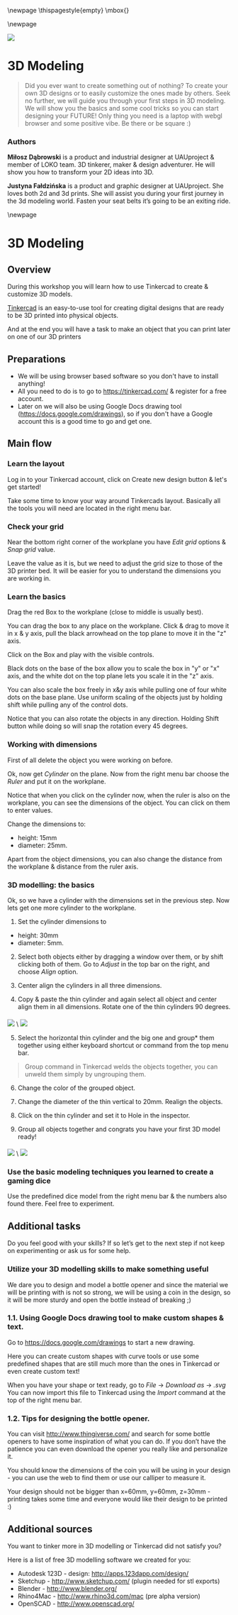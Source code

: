 \newpage
\thispagestyle{empty}
\mbox{}

\newpage

![](workshop_images/3dmodeling.jpg)

# 3D Modeling

>Did you ever want to create something out of nothing? To create your own 3D designs or to easily customize the ones made by others. Seek no further, we will guide you through your first steps in 3D modeling. We will show you the basics and some cool tricks so you can start designing your FUTURE! Only thing you need is a laptop with webgl browser and some positive vibe. Be there or be square :) 

### Authors

__Miłosz Dąbrowski__ is a product and industrial designer at UAUproject & member of LOKO team. 3D tinkerer, maker & design adventurer. He will show you how to transform your 2D ideas into 3D.

__Justyna Fałdzińska__ is a product and graphic designer at UAUproject. She loves both 2d and 3d prints. She will assist you during your first journey in the 3d modeling world. Fasten your seat belts it’s going to be an exiting ride.

\newpage

# 3D Modeling

## Overview
During this workshop you will learn how to use Tinkercad to create & customize 3D models. 

[Tinkercad](https://tinkercad.com/) is an easy-to-use tool for creating digital designs that are ready to be 3D printed into physical objects.

And at the end you will have a task to make an object that you can print later on one of our 3D printers

## Preparations

- We will be using browser based software so you don't have to install anything!
- All you need to do is to go to <https://tinkercad.com/> & register for a free account. 
- Later on we will also be using Google Docs drawing tool (<https://docs.google.com/drawings>), so if you don't have a Google account this is a good time to go and get one.

## Main flow

### Learn the layout
Log in to your Tinkercad account, click on Create new design button & let's get started! 

Take some time to know your way around Tinkercads layout. Basically all the tools you will need are located in the right menu bar. 

### Check your grid
Near the bottom right corner of the workplane you have *Edit grid* options & *Snap grid* value. 

Leave the value as it is, but we need to adjust the grid size to those of the 3D printer bed. It will be easier for you to understand the dimensions you are working in.

### Learn the basics
Drag the red Box to the workplane (close to middle is usually best).

You can drag the box to any place on the workplane. Click & drag to move it in x & y axis, pull the black arrowhead on the top plane to move it in the "z" axis.

Click on the Box and play with the visible controls. 

Black dots on the base of the box allow you to scale the box in "y" or "x" axis, and the white dot on the top plane lets you scale it in the "z" axis. 

You can also scale the box freely in x&y axis while pulling one of four white dots on the base plane. Use uniform scaling of the objects just by holding shift while pulling any of the control dots.

Notice that you can also rotate the objects in any direction. Holding Shift button while doing so will snap the rotation every 45 degrees.

### Working with dimensions
First of all delete the object you were working on before.

Ok, now get *Cylinder* on the plane.
Now from the right menu bar choose the *Ruler* and put it on the workplane.

Notice that when you click on the cylinder now, when the ruler is also on the workplane, you can see the dimensions of the object. You can click on them to enter values.

Change the dimensions to:

- height: 15mm
- diameter: 25mm.

Apart from the object dimensions, you can also change the distance from the workplane & distance from the ruler axis. 

### 3D modelling: the basics
Ok, so we have a cylinder with the dimensions set in the previous step. Now lets get one more cylinder to the workplane. 

1. Set the cylinder dimensions to 

- height: 30mm 
- diameter: 5mm. 

2. Select both objects either by dragging a window over them, or by shift clicking both of them. Go to *Adjust* in the top bar on the right, and choose *Align* option.

3. Center align the cylinders in all three dimensions.

4. Copy & paste the thin cylinder and again select all object and center align them in all dimensions. Rotate one of the thin cylinders 90 degrees.

####

![](workshops/3dmodeling/image02.jpg) \ ![](workshops/3dmodeling/image01.jpg)

5. Select the horizontal thin cylinder and the big one and group* them together using either keyboard shortcut or command from the top menu bar. 

> Group command in Tinkercad welds the objects together, you can unweld them simply by ungrouping them.

6. Change the color of the grouped object.

7. Change the diameter of the thin vertical to 20mm. Realign the objects.

8. Click on the thin cylinder and set it to Hole in the inspector. 

9. Group all objects together and congrats you have your first 3D model ready!

####

![](workshops/3dmodeling/image00.jpg) \ ![](workshops/3dmodeling/image03.jpg)

### Use the basic modeling techniques you learned to create a gaming dice
Use the predefined dice model from the right menu bar & the numbers also found there. Feel free to experiment.

## Additional tasks
Do you feel good with your skills? If so let’s get to the next step if not keep on experimenting or ask us for some help.

### Utilize your 3D modelling skills to make something useful
We dare you to design and model a bottle opener and since the material we will be printing with is not so strong, we will be using a coin in the design, so it will be more sturdy and open the bottle instead of breaking ;)

### 1.1. Using Google Docs drawing tool to make custom shapes & text.

Go to <https://docs.google.com/drawings> to start a new drawing.

Here you can create custom shapes with curve tools or use some predefined shapes that are still much more than the ones in Tinkercad or even create custom text! 

When you have your shape or text ready, go to *File* -> *Download as* -> *.svg*
You can now import this file to Tinkercad using the *Import* command at the top of the right menu bar.

### 1.2. Tips for designing the bottle opener.

You can visit <http://www.thingiverse.com/> and search for some bottle openers to have some inspiration of what you can do. If you don’t have the patience you can even download the opener you really like and personalize it.

You should know the dimensions of the coin you will be using in your design - you can use the web to find them or use our calliper to measure it.

Your design should not be bigger than x=60mm, y=60mm, z=30mm - printing takes some time and everyone would like their design to be printed :)

## Additional sources
You want to tinker more in 3D modelling or Tinkercad did not satisfy you? 

Here is a list of free 3D modelling software we created for you:

- Autodesk 123D - design: <http://apps.123dapp.com/design/>
- Sketchup - <http://www.sketchup.com/> (plugin needed for stl exports)
- Blender - <http://www.blender.org/>
- Rhino4Mac - <http://www.rhino3d.com/mac> (pre alpha version)
- OpenSCAD - <http://www.openscad.org/>
